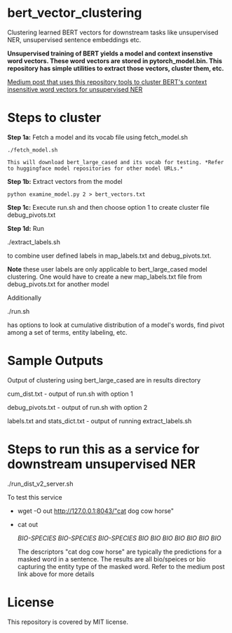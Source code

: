 # bert_vector_clustering
Clustering learned BERT vectors for downstream tasks like unsupervised NER, unsupervised sentence embeddings etc.

**Unsupervised training of BERT yields a model and context insenstive  word vectors. These word vectors are stored in pytorch_model.bin. This repository has simple utilities to extract those vectors, cluster them, etc.**

[Medium post that uses this repository tools to cluster BERT's context insensitive word vectors for unsupervised NER](https://towardsdatascience.com/unsupervised-ner-using-bert-2d7af5f90b8a)


# Steps to cluster

**Step 1a:**
	Fetch a model and its vocab file using fetch_model.sh
	
	./fetch_model.sh
	
	This will download bert_large_cased and its vocab for testing. *Refer to huggingface model repositories for other model URLs.*

**Step 1b:**
	Extract vectors from the model
	
	python examine_model.py 2 > bert_vectors.txt	

**Step 1c:** Execute run.sh and then choose option 1 to create cluster file debug_pivots.txt

**Step 1d:** Run 

./extract_labels.sh 

to combine user defined labels in map_labels.txt and debug_pivots.txt. 

**Note** these user labels are only applicable to bert_large_cased model clustering. One would have to create a new  map_labels.txt file from debug_pivots.txt for another model


Additionally 

./run.sh 

has options to look at cumulative distribution of a model's words, find pivot among a set of terms, entity labeling,  etc.

# Sample Outputs

Output of clustering using bert_large_cased are in results directory

cum_dist.txt - output of run.sh with option 1

debug_pivots.txt - output of run.sh with option 2

labels.txt and stats_dict.txt - output of running extract_labels.sh


# Steps to run this as a service for downstream unsupervised NER

./run_dist_v2_server.sh 

To test this service 

- wget -O out http://127.0.0.1:8043/"cat dog cow horse"

- cat out
  
  *BIO-SPECIES BIO-SPECIES BIO-SPECIES BIO BIO BIO BIO BIO BIO BIO*
  
  The descriptors "cat dog cow horse" are typically the predictions for a masked word in a sentence. The results are all bio/speices or bio capturing the entity type of the masked word. Refer to the medium post link above for more details


# License

This repository is covered by MIT license. 
